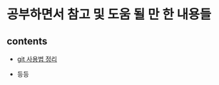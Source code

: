 # 공부하면서 참고 및 도움 될 만 한 내용들

##  contents

-  [git 사용법 정리](https://github.com/Changyoon-Lee/TIL/blob/master/0708_git_intro.md)

- 등등

